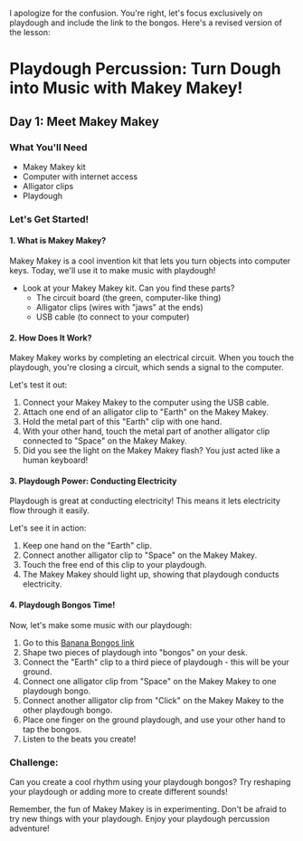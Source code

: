 I apologize for the confusion. You're right, let's focus exclusively on playdough and include the link to the bongos. Here's a revised version of the lesson:

# Playdough Percussion: Turn Dough into Music with Makey Makey!

## Day 1: Meet Makey Makey

### What You'll Need
- Makey Makey kit
- Computer with internet access
- Alligator clips
- Playdough

### Let's Get Started!

#### 1. What is Makey Makey?

Makey Makey is a cool invention kit that lets you turn objects into computer keys. Today, we'll use it to make music with playdough!

- Look at your Makey Makey kit. Can you find these parts?
  - The circuit board (the green, computer-like thing)
  - Alligator clips (wires with "jaws" at the ends)
  - USB cable (to connect to your computer)

#### 2. How Does It Work?

Makey Makey works by completing an electrical circuit. When you touch the playdough, you're closing a circuit, which sends a signal to the computer.

Let's test it out:

1. Connect your Makey Makey to the computer using the USB cable.
2. Attach one end of an alligator clip to "Earth" on the Makey Makey.
3. Hold the metal part of this "Earth" clip with one hand.
4. With your other hand, touch the metal part of another alligator clip connected to "Space" on the Makey Makey.
5. Did you see the light on the Makey Makey flash? You just acted like a human keyboard!

#### 3. Playdough Power: Conducting Electricity

Playdough is great at conducting electricity! This means it lets electricity flow through it easily.

Let's see it in action:

1. Keep one hand on the "Earth" clip.
2. Connect another alligator clip to "Space" on the Makey Makey.
3. Touch the free end of this clip to your playdough.
4. The Makey Makey should light up, showing that playdough conducts electricity.

#### 4. Playdough Bongos Time!

Now, let's make some music with our playdough:

1. Go to this [Banana Bongos link](https://makeymakey.com/blogs/how-to-instructions/first-time-demo-makey-makey-banana-bongos)
2. Shape two pieces of playdough into "bongos" on your desk.
3. Connect the "Earth" clip to a third piece of playdough - this will be your ground.
4. Connect one alligator clip from "Space" on the Makey Makey to one playdough bongo.
5. Connect another alligator clip from "Click" on the Makey Makey to the other playdough bongo.
6. Place one finger on the ground playdough, and use your other hand to tap the bongos.
7. Listen to the beats you create!

### Challenge:

Can you create a cool rhythm using your playdough bongos? Try reshaping your playdough or adding more to create different sounds!

Remember, the fun of Makey Makey is in experimenting. Don't be afraid to try new things with your playdough. Enjoy your playdough percussion adventure!
